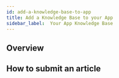 ```yaml
---
id: add-a-knowledge-base-to-app
title: Add a Knowledge Base to your App
sidebar_label:  Your App Knowledge Base
---
```



## Overview

## How to submit an article
